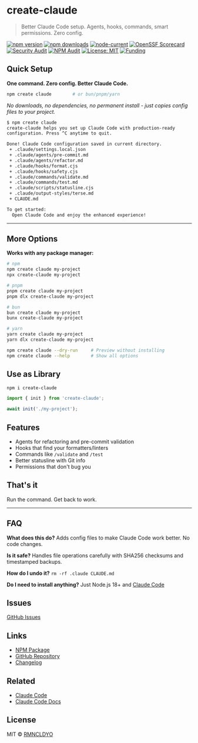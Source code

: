# create-claude

> Better Claude Code setup. Agents, hooks, commands, smart permissions. Zero config.

[![npm version](https://img.shields.io/npm/v/create-claude.svg)](https://www.npmjs.com/package/create-claude)
[![npm downloads](https://img.shields.io/npm/dm/create-claude.svg)](https://www.npmjs.com/package/create-claude)
[![node-current](https://img.shields.io/node/v/create-claude)](https://www.npmjs.com/package/create-claude)
[![OpenSSF Scorecard](https://api.scorecard.dev/projects/github.com/RMNCLDYO/create-claude/badge)](https://scorecard.dev/viewer/?uri=github.com/RMNCLDYO/create-claude)
[![Security Audit](https://github.com/RMNCLDYO/create-claude/workflows/Security%20Scan/badge.svg)](https://github.com/RMNCLDYO/create-claude/actions/workflows/security.yml)
[![NPM Audit](https://github.com/RMNCLDYO/create-claude/workflows/NPM%20Audit%20Signatures/badge.svg)](https://github.com/RMNCLDYO/create-claude/actions/workflows/audit-signatures.yml)
[![License: MIT](https://img.shields.io/badge/License-MIT-yellow.svg)](https://opensource.org/licenses/MIT)
[![Funding](https://img.shields.io/github/sponsors/RMNCLDYO)](https://github.com/sponsors/RMNCLDYO)

## Quick Setup

**One command. Zero config. Better Claude Code.**

```bash
npm create claude        # or bun/pnpm/yarn
```

*No downloads, no dependencies, no permanent install - just copies config files to your project.*

```bash
$ npm create claude
create-claude helps you set up Claude Code with production-ready 
configuration. Press ^C anytime to quit.

Done! Claude Code configuration saved in current directory.
 + .claude/settings.local.json
 + .claude/agents/pre-commit.md
 + .claude/agents/refactor.md
 + .claude/hooks/format.cjs
 + .claude/hooks/safety.cjs
 + .claude/commands/validate.md
 + .claude/commands/test.md
 + .claude/scripts/statusline.cjs
 + .claude/output-styles/terse.md
 + CLAUDE.md

To get started:
  Open Claude Code and enjoy the enhanced experience!
```

---

## More Options

**Works with any package manager:**

```bash
# npm
npm create claude my-project
npx create-claude my-project

# pnpm
pnpm create claude my-project
pnpm dlx create-claude my-project

# bun
bun create claude my-project
bunx create-claude my-project

# yarn
yarn create claude my-project
yarn dlx create-claude my-project
```

```bash
npm create claude --dry-run     # Preview without installing
npm create claude --help        # Show all options
```

## Use as Library

```bash
npm i create-claude
```

```typescript
import { init } from 'create-claude';

await init('./my-project');
```

## Features

- Agents for refactoring and pre-commit validation
- Hooks that find your formatters/linters
- Commands like `/validate` and `/test`
- Better statusline with Git info
- Permissions that don't bug you

## That's it

Run the command. Get back to work.

---

## FAQ

**What does this do?** Adds config files to make Claude Code work better. No code changes.

**Is it safe?** Handles file operations carefully with SHA256 checksums and timestamped backups.

**How do I undo it?** `rm -rf .claude CLAUDE.md`

**Do I need to install anything?** Just Node.js 18+ and [Claude Code](https://claude.ai/code)

## Issues

[GitHub Issues](https://github.com/RMNCLDYO/create-claude/issues)

## Links

- [NPM Package](https://www.npmjs.com/package/create-claude)
- [GitHub Repository](https://github.com/RMNCLDYO/create-claude)
- [Changelog](https://github.com/RMNCLDYO/create-claude/blob/main/CHANGELOG.md)

## Related

- [Claude Code](https://claude.ai/code)
- [Claude Code Docs](https://docs.anthropic.com/en/docs/claude-code)

## License

MIT © [RMNCLDYO](https://github.com/RMNCLDYO)
